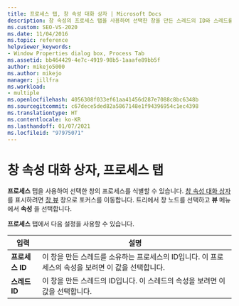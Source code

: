 ```yaml
---
title: 프로세스 탭, 창 속성 대화 상자 | Microsoft Docs
description: 창 속성의 프로세스 탭을 사용하여 선택한 창을 만든 스레드의 ID와 스레드를 소유한 프로세스의 ID를 표시합니다.
ms.custom: SEO-VS-2020
ms.date: 11/04/2016
ms.topic: reference
helpviewer_keywords:
- Window Properties dialog box, Process Tab
ms.assetid: bb464429-4e7c-4919-98b5-1aaafe89bb5f
author: mikejo5000
ms.author: mikejo
manager: jillfra
ms.workload:
- multiple
ms.openlocfilehash: 4056308f033ef61aa41456d287e7088c8bc6348b
ms.sourcegitcommit: c67dece5ded82a5867148e1f94396954c1ec4398
ms.translationtype: HT
ms.contentlocale: ko-KR
ms.lasthandoff: 01/07/2021
ms.locfileid: "97975071"
---
```

# <a name="process-tab-window-properties-dialog-box"></a>창 속성 대화 상자, 프로세스 탭
**프로세스** 탭을 사용하여 선택한 창의 프로세스를 식별할 수 있습니다. [창 속성 대화 상자](../debugger/window-properties-dialog-box.md)를 표시하려면 [창 뷰](../debugger/windows-view.md) 창으로 포커스를 이동합니다. 트리에서 창 노드를 선택하고 **뷰** 메뉴에서 **속성** 을 선택합니다.

 **프로세스** 탭에서 다음 설정을 사용할 수 있습니다.

|입력|설명|
|-----------|-----------------|
|**프로세스 ID**|이 창을 만든 스레드를 소유하는 프로세스의 ID입니다. 이 프로세스의 속성을 보려면 이 값을 선택합니다.|
|**스레드 ID**|이 창을 만든 스레드의 ID입니다. 이 스레드의 속성을 보려면 이 값을 선택합니다.|
